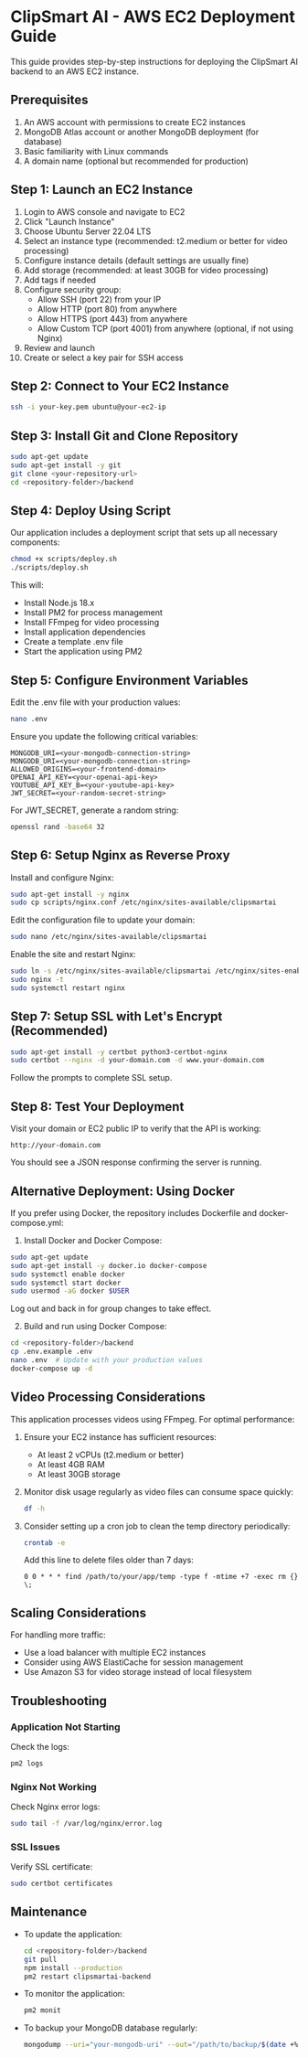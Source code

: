 # ClipSmart AI - AWS EC2 Deployment Guide

This guide provides step-by-step instructions for deploying the ClipSmart AI backend to an AWS EC2 instance.

## Prerequisites

1. An AWS account with permissions to create EC2 instances
2. MongoDB Atlas account or another MongoDB deployment (for database)
3. Basic familiarity with Linux commands
4. A domain name (optional but recommended for production)

## Step 1: Launch an EC2 Instance

1. Login to AWS console and navigate to EC2
2. Click "Launch Instance"
3. Choose Ubuntu Server 22.04 LTS
4. Select an instance type (recommended: t2.medium or better for video processing)
5. Configure instance details (default settings are usually fine)
6. Add storage (recommended: at least 30GB for video processing)
7. Add tags if needed
8. Configure security group:
   - Allow SSH (port 22) from your IP
   - Allow HTTP (port 80) from anywhere
   - Allow HTTPS (port 443) from anywhere
   - Allow Custom TCP (port 4001) from anywhere (optional, if not using Nginx)
9. Review and launch
10. Create or select a key pair for SSH access

## Step 2: Connect to Your EC2 Instance

```bash
ssh -i your-key.pem ubuntu@your-ec2-ip
```

## Step 3: Install Git and Clone Repository

```bash
sudo apt-get update
sudo apt-get install -y git
git clone <your-repository-url>
cd <repository-folder>/backend
```

## Step 4: Deploy Using Script

Our application includes a deployment script that sets up all necessary components:

```bash
chmod +x scripts/deploy.sh
./scripts/deploy.sh
```

This will:
- Install Node.js 18.x
- Install PM2 for process management
- Install FFmpeg for video processing
- Install application dependencies
- Create a template .env file
- Start the application using PM2

## Step 5: Configure Environment Variables

Edit the .env file with your production values:

```bash
nano .env
```

Ensure you update the following critical variables:

```
MONGODB_URI=<your-mongodb-connection-string>
MONGODB_URI=<your-mongodb-connection-string>
ALLOWED_ORIGINS=<your-frontend-domain>
OPENAI_API_KEY=<your-openai-api-key>
YOUTUBE_API_KEY_B=<your-youtube-api-key>
JWT_SECRET=<your-random-secret-string>
```

For JWT_SECRET, generate a random string:

```bash
openssl rand -base64 32
```

## Step 6: Setup Nginx as Reverse Proxy

Install and configure Nginx:

```bash
sudo apt-get install -y nginx
sudo cp scripts/nginx.conf /etc/nginx/sites-available/clipsmartai
```

Edit the configuration file to update your domain:

```bash
sudo nano /etc/nginx/sites-available/clipsmartai
```

Enable the site and restart Nginx:

```bash
sudo ln -s /etc/nginx/sites-available/clipsmartai /etc/nginx/sites-enabled/
sudo nginx -t
sudo systemctl restart nginx
```

## Step 7: Setup SSL with Let's Encrypt (Recommended)

```bash
sudo apt-get install -y certbot python3-certbot-nginx
sudo certbot --nginx -d your-domain.com -d www.your-domain.com
```

Follow the prompts to complete SSL setup.

## Step 8: Test Your Deployment

Visit your domain or EC2 public IP to verify that the API is working:

```
http://your-domain.com
```

You should see a JSON response confirming the server is running.

## Alternative Deployment: Using Docker

If you prefer using Docker, the repository includes Dockerfile and docker-compose.yml:

1. Install Docker and Docker Compose:

```bash
sudo apt-get update
sudo apt-get install -y docker.io docker-compose
sudo systemctl enable docker
sudo systemctl start docker
sudo usermod -aG docker $USER
```

Log out and back in for group changes to take effect.

2. Build and run using Docker Compose:

```bash
cd <repository-folder>/backend
cp .env.example .env
nano .env  # Update with your production values
docker-compose up -d
```

## Video Processing Considerations

This application processes videos using FFmpeg. For optimal performance:

1. Ensure your EC2 instance has sufficient resources:
   - At least 2 vCPUs (t2.medium or better)
   - At least 4GB RAM
   - At least 30GB storage

2. Monitor disk usage regularly as video files can consume space quickly:
   ```bash
   df -h
   ```

3. Consider setting up a cron job to clean the temp directory periodically:
   ```bash
   crontab -e
   ```
   
   Add this line to delete files older than 7 days:
   ```
   0 0 * * * find /path/to/your/app/temp -type f -mtime +7 -exec rm {} \;
   ```

## Scaling Considerations

For handling more traffic:
- Use a load balancer with multiple EC2 instances
- Consider using AWS ElastiCache for session management
- Use Amazon S3 for video storage instead of local filesystem

## Troubleshooting

### Application Not Starting

Check the logs:
```bash
pm2 logs
```

### Nginx Not Working

Check Nginx error logs:
```bash
sudo tail -f /var/log/nginx/error.log
```

### SSL Issues

Verify SSL certificate:
```bash
sudo certbot certificates
```

## Maintenance

- To update the application:
  ```bash
  cd <repository-folder>/backend
  git pull
  npm install --production
  pm2 restart clipsmartai-backend
  ```

- To monitor the application:
  ```bash
  pm2 monit
  ```

- To backup your MongoDB database regularly:
  ```bash
  mongodump --uri="your-mongodb-uri" --out="/path/to/backup/$(date +%Y-%m-%d)"
  ``` 